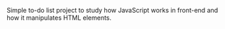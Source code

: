 Simple to-do list project to study how JavaScript works in front-end and how it manipulates HTML elements.